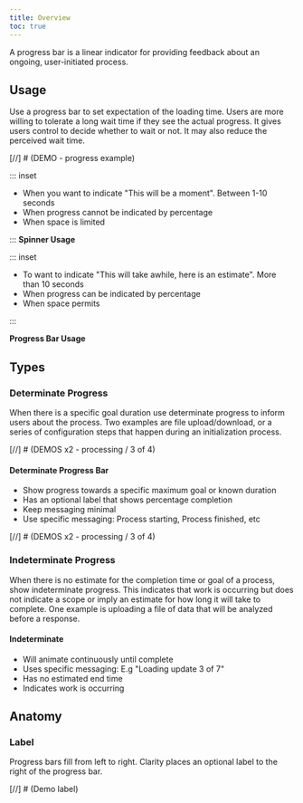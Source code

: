 ```yaml
---
title: Overview
toc: true
---
```


A progress bar is a linear indicator for providing feedback about an ongoing, user-initiated process.

## Usage

Use a progress bar to set expectation of the loading time. Users are more willing to tolerate a long wait time if they see the actual progress. It gives users control to decide whether to wait or not. It may also reduce the perceived wait time.

[//] # (DEMO - progress example)

<ClrRow>
<div class="clr-col-12 clr-col-md-6">

::: inset
<DocInset height="100">

- When you want to indicate "This will be a moment". Between 1-10 seconds
- When progress cannot be indicated by percentage
- When space is limited

</DocInset>

:::
**Spinner Usage**

</div>
<div class="clr-col-12 clr-col-md-6">

::: inset
<DocInset height="100">

- To want to indicate "This will take awhile, here is an estimate". More than 10 seconds
- When progress can be indicated by percentage
- When space permits

</DocInset>
:::

**Progress Bar Usage**

</div>

</ClrRow>

## Types

### Determinate Progress

When there is a specific goal duration use determinate progress to inform users about the process. Two examples are file upload/download, or a series of configuration steps that happen during an initialization process.

[//] # (DEMOS x2 - processing / 3 of 4)

#### Determinate Progress Bar

- Show progress towards a specific maximum goal or known duration
- Has an optional label that shows percentage completion
- Keep messaging minimal
- Use specific messaging: Process starting, Process finished, etc

<doc-demo src="/demos/progress/determinate-ng.html" demo="/demos/progress/determinate-css.html" toggle="false" />

[//] # (DEMOS x2 - processing / 3 of 4)

### Indeterminate Progress

When there is no estimate for the completion time or goal of a process, show indeterminate progress. This indicates that work is occurring but does not indicate a scope or imply an estimate for how long it will take to complete. One example is uploading a file of data that will be analyzed before a response.

#### Indeterminate

- Will animate continuously until complete
- Uses specific messaging: E.g "Loading update 3 of 7"
- Has no estimated end time
- Indicates work is occurring

<doc-demo src="/demos/progress/indeterminate-ng.html" demo="/demos/progress/indeterminate-css.html" toggle="false" />

## Anatomy

### Label

Progress bars fill from left to right. Clarity places an optional label to the right of the progress bar.

<doc-demo src="/demos/progress/labeled-ng.html" demo="/demos/progress/labeled-css.html" toggle="false" />
[//] # (Demo label)
